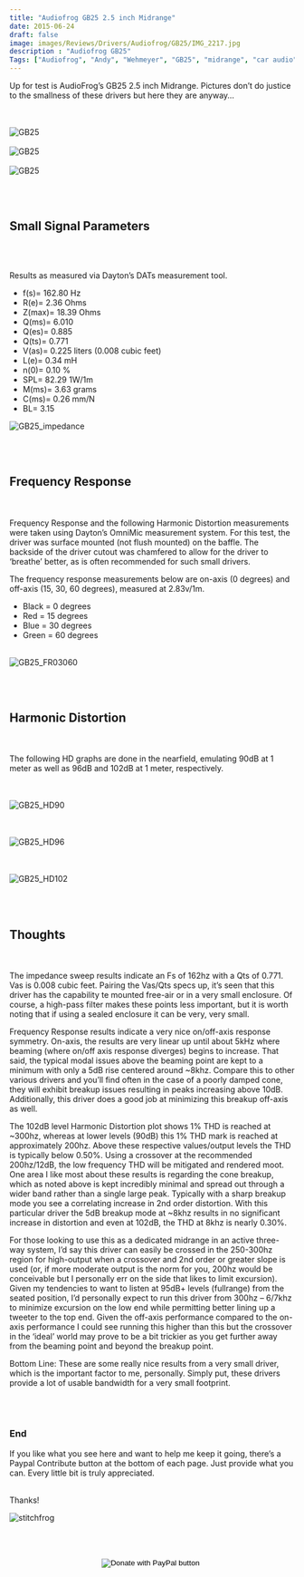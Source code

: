 ```yaml
---
title: "Audiofrog GB25 2.5 inch Midrange"
date: 2015-06-24
draft: false
image: images/Reviews/Drivers/Audiofrog/GB25/IMG_2217.jpg
description : "Audiofrog GB25"
Tags: ["Audiofrog", "Andy", "Wehmeyer", "GB25", "midrange", "car audio"]
---
```


Up for test is AudioFrog’s GB25 2.5 inch Midrange.  Pictures don’t do justice to the smallness of these drivers but here they are anyway…

<br></br>
![GB25](/images/Reviews/Drivers/Audiofrog/GB25/IMG_3095.jpg)
<br></br>
![GB25](/images/Reviews/Drivers/Audiofrog/GB25/IMG_3096.jpg)
<br></br>
![GB25](/images/Reviews/Drivers/Audiofrog/GB25/IMG_3097.jpg)


<br></br>

## Small Signal Parameters

<br></br>

Results as measured via Dayton’s DATs measurement tool.

* f(s)= 162.80 Hz
* R(e)= 2.36 Ohms
* Z(max)= 18.39 Ohms
* Q(ms)= 6.010
* Q(es)= 0.885
* Q(ts)= 0.771
* V(as)= 0.225 liters (0.008 cubic feet)
* L(e)= 0.34 mH
* n(0)= 0.10 %
* SPL= 82.29 1W/1m
* M(ms)= 3.63 grams
* C(ms)= 0.26 mm/N
* BL= 3.15

![GB25_impedance](/images/Reviews/Drivers/Audiofrog/GB25/gb25-impedance.png)

 <br></br>


## Frequency Response
<br></br>
Frequency Response and the following Harmonic Distortion measurements were taken using Dayton’s OmniMic measurement system.  For this test, the driver was surface mounted (not flush mounted) on the baffle.  The backside of the driver cutout was chamfered to allow for the driver to ‘breathe’ better, as is often recommended for such small drivers.

The frequency response measurements below are on-axis (0 degrees) and off-axis (15, 30, 60 degrees), measured at 2.83v/1m.
* Black = 0 degrees
* Red = 15 degrees
* Blue = 30 degrees
* Green = 60 degrees
 <br></br>

![GB25_FR03060](/images/Reviews/Drivers/Audiofrog/GB25/GB25-0-60-2.png)

<br></br>









## Harmonic Distortion
<br></br>
The following HD graphs are done in the nearfield, emulating 90dB at 1 meter as well as 96dB and 102dB at 1 meter, respectively.

<br></br>
![GB25_HD90](/images/Reviews/Drivers/Audiofrog/GB25/gb25-hd90.png)

<br></br>
![GB25_HD96](/images/Reviews/Drivers/Audiofrog/GB25/gb25-hd96.png)

<br></br>
![GB25_HD102](/images/Reviews/Drivers/Audiofrog/GB25/gb25-hd102.png)

<br></br>

## Thoughts
<br></br>
The impedance sweep results indicate an Fs of 162hz with a Qts of 0.771.  Vas is 0.008 cubic feet.  Pairing the Vas/Qts specs up, it’s seen that this driver has the capability te mounted free-air or in a very small enclosure.  Of course, a high-pass filter makes these points less important, but it is worth noting that if using a sealed enclosure it can be very, very small.

Frequency Response results indicate a very nice on/off-axis response symmetry.  On-axis, the results are very linear up until about 5kHz where beaming (where on/off axis response diverges) begins to increase.  That said, the typical modal issues above the beaming point are kept to a minimum with only a 5dB rise centered around ~8khz.  Compare this to other various drivers and you’ll find often in the case of a poorly damped cone, they will exhibit breakup issues resulting in peaks increasing above 10dB.  Additionally, this driver does a good job at minimizing this breakup off-axis as well.

The 102dB level Harmonic Distortion plot shows 1% THD is reached at ~300hz, whereas at lower levels (90dB) this 1% THD mark is reached at approximately 200hz.  Above these respective values/output levels the THD is typically below 0.50%.  Using a crossover at the recommended 200hz/12dB, the low frequency THD will be mitigated and rendered moot.  One area I like most about these results is regarding the cone breakup, which as noted above is kept incredibly minimal and spread out through a wider band rather than a single large peak.  Typically with a sharp breakup mode you see a correlating increase in 2nd order distortion.  With this particular driver the 5dB breakup mode at ~8khz results in no significant increase in distortion and even at 102dB, the THD at 8khz is nearly 0.30%.

For those looking to use this as a dedicated midrange in an active three-way system, I’d say this driver can easily be crossed in the 250-300hz region for high-output when a crossover and 2nd order or greater slope is used (or, if more moderate output is the norm for you, 200hz would be conceivable but I personally err on the side that likes to limit excursion).  Given my tendencies to want to listen at 95dB+ levels (fullrange) from the seated position, I’d personally expect to run this driver from 300hz – 6/7khz to minimize excursion on the low end while permitting better lining up a tweeter to the top end. Given the off-axis performance compared to the on-axis performance I could see running this higher than this but the crossover in the ‘ideal’ world may prove to be a bit trickier as you get further away from the beaming point and beyond the breakup point.

Bottom Line:  These are some really nice results from a very small driver, which is the important factor to me, personally.  Simply put, these drivers provide a lot of usable bandwidth for a very small footprint.

<br></br>


### End

If you like what you see here and want to help me keep it going, there’s a Paypal Contribute button at the bottom of each page.  Just provide what you can.  Every little bit is truly appreciated.

<br>Thanks!</b>

![stitchfrog](https://media1.tenor.com/images/7157151ec5f062830f6e5a3f3db9ee0a/tenor.gif?itemid=14273802)



<br></br>
<center>
  <form action="https://www.paypal.com/cgi-bin/webscr" method="post" target="_top">
  <input type="hidden" name="cmd" value="_s-xclick" />
  <input type="hidden" name="hosted_button_id" value="52ANEATKE6JHQ" />
  <input type="image" src="https://www.dcrc.co/wp-content/uploads/2016/06/PayPal-Donate-Button-PNG-HD-300x103.png" border="0" name="submit" title="PayPal - The safer, easier way to pay online!" alt="Donate with PayPal button" />
  <img alt="" border="0" src="https://www.paypal.com/en_US/i/scr/pixel.gif" width="1" height="1" />
  </form>
<br></br>
</center>
